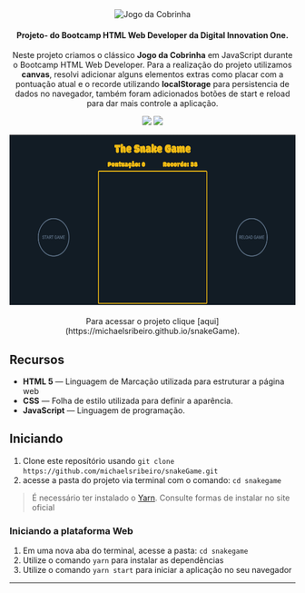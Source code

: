 <div align="center">
  <img src="./images/snake-logo.png" height="100px" alt="Jogo da Cobrinha"/>
</div>

<div align="center">

  #### Projeto- do Bootcamp HTML Web Developer da Digital Innovation One.
  Neste projeto criamos o clássico **Jogo da Cobrinha** em JavaScript durante o Bootcamp HTML Web Developer.
  Para a realização do projeto utilizamos **canvas**, resolvi adicionar alguns elementos extras como placar
  com a pontuação atual e o recorde utilizando **localStorage** para persistencia de dados no navegador, também
  foram adicionados botões de start e reload para dar mais controle a aplicação.
  
  
  ![](https://img.shields.io/badge/autor-Michael%20Ribeiro-blue)
  ![](https://img.shields.io/badge/Front--End-JavaScript-yellow)
</div> 

<div align="center">
  <img src="./images/preview.gif" height="300px"/>
</div>
<div align="center">
  <br/>
  Para acessar o projeto clique [aqui](https://michaelsribeiro.github.io/snakeGame).
</div>

## Recursos

- **HTML 5** — Linguagem de Marcação utilizada para estruturar a página web
- **CSS** — Folha de estilo utilizada para definir a aparência.
- **JavaScript** — Linguagem de programação.

## Iniciando

1. Clone este  reposítório usando `git clone https://github.com/michaelsribeiro/snakeGame.git`
2. acesse a pasta do projeto via terminal com o comando: `cd snakegame`<br />

>É necessário ter instalado o [Yarn](https://yarnpkg.com/). Consulte formas de instalar no site oficial

### Iniciando a plataforma Web

1. Em uma nova aba do terminal, acesse a pasta: `cd snakegame`
2. Utilize o comando  `yarn` para instalar as dependẽncias<br />
3. Utilize o comando `yarn start` para iniciar a aplicação no seu navegador

***
